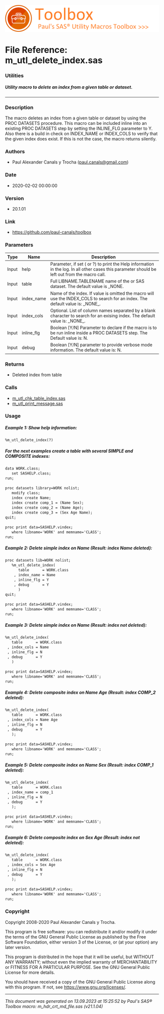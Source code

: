 ![../../misc/images/doc_banner.png](../../misc/images/doc_banner.png)
# 
# File Reference: m_utl_delete_index.sas

### Utilities

##### Utility macro to delete an index from a given table or dataset.

***

### Description
The macro deletes an index from a given table or dataset by using the PROC DATASETS procedure. This macro can be included inline into an existing PROC DATASETS step by setting the INLINE_FLG parameter to Y. Also there is a build in check on INDEX_NAME or INDEX_COLS to verify that the given index does exist. If this is not the case, the macro returns silently.

### Authors
* Paul Alexander Canals y Trocha (paul.canals@gmail.com)

### Date
* 2020-02-02 00:00:00

### Version
* 20.1.01

### Link
* https://github.com/paul-canals/toolbox

### Parameters
| Type | Name | Description |
| ---- | ---- | ----------- |
| Input | help | Parameter, if set ( or ?) to print the Help information in the log. In all other cases this parameter should be left out from the macro call. |
| Input | table | Full LIBNAME.TABLENAME name of the or SAS dataset. The default value is _NONE. |
| Input | index_name | Name of the index. If value is omitted the macro will use the INDEX_COLS to search for an index. The default value is: \_NONE\_. |
| Input | index_cols | Optional. List of column names separated by a blank character to search for an exising index. The default value is: \_NONE\_. |
| Input | inline_flg | Boolean [Y/N] Parameter to declare if the macro is to be run inline inside a PROC DATASETS step. The Default value is: N. |
| Input | debug | Boolean [Y/N] parameter to provide verbose mode information. The default value is: N. |

### Returns
* Deleted index from table

### Calls
* [m_utl_chk_table_index.sas](m_utl_chk_table_index.md)
* [m_utl_print_message.sas](m_utl_print_message.md)

### Usage

##### Example 1: Show help information:
```sas
%m_utl_delete_index(?)
```

##### For the next examples create a table with several SIMPLE and COMPOSITE indexes:
```sas
data WORK.class;
   set SASHELP.class;
run;

proc datasets library=WORK nolist;
   modify class;
   index create Name;
   index create comp_1 = (Name Sex);
   index create comp_2 = (Name Age);
   index create comp_3 = (Sex Age Name);
quit;

proc print data=SASHELP.vindex;
   where libname='WORK' and memname='CLASS';
run;
```

##### Example 2: Delete simple index on Name (Result: index Name deleted):
```sas
proc datasets lib=WORK nolist;
   %m_utl_delete_index(
      table      = WORK.class
    , index_name = Name
    , inline_flg = Y
    , debug      = Y
      )
quit;

proc print data=SASHELP.vindex;
   where libname='WORK' and memname='CLASS';
run;
```

##### Example 3: Delete simple index on Name (Result: index not deleted):
```sas
%m_utl_delete_index(
   table      = WORK.class
 , index_cols = Name
 , inline_flg = N
 , debug      = Y
   )

proc print data=SASHELP.vindex;
   where libname='WORK' and memname='CLASS';
run;
```

##### Example 4: Delete composite index on Name Age (Result: index COMP_2 deleted):
```sas
%m_utl_delete_index(
   table      = WORK.class
 , index_cols = Name Age
 , inline_flg = N
 , debug      = Y
   );

proc print data=SASHELP.vindex;
   where libname='WORK' and memname='CLASS';
run;
```

##### Example 5: Delete composite index on Name Sex (Result: index COMP_1 deleted):
```sas
%m_utl_delete_index(
   table      = WORK.class
 , index_name = comp_1
 , inline_flg = N
 , debug      = Y
   );

proc print data=SASHELP.vindex;
   where libname='WORK' and memname='CLASS';
run;
```

##### Example 6: Delete composite index on Sex Age (Result: index not deleted):
```sas
%m_utl_delete_index(
   table      = WORK.class
 , index_cols = Sex Age
 , inline_flg = N
 , debug      = Y
   );

proc print data=SASHELP.vindex;
   where libname='WORK' and memname='CLASS';
run;
```

### Copyright
Copyright 2008-2020 Paul Alexander Canals y Trocha. 
 
This program is free software: you can redistribute it and/or modify 
it under the terms of the GNU General Public License as published by 
the Free Software Foundation, either version 3 of the License, or 
(at your option) any later version. 
 
This program is distributed in the hope that it will be useful, 
but WITHOUT ANY WARRANTY; without even the implied warranty of 
MERCHANTABILITY or FITNESS FOR A PARTICULAR PURPOSE. See the 
GNU General Public License for more details. 
 
You should have received a copy of the GNU General Public License 
along with this program. If not, see <https://www.gnu.org/licenses/>. 


***
*This document was generated on 13.09.2023 at 15:25:52  by Paul's SAS&reg; Toolbox macro: m_hdr_crt_md_file.sas (v21.1.04)*
